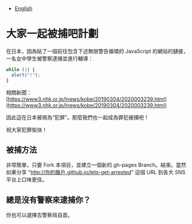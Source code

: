 - [English](README.en.md)

# 大家一起被捕吧計劃

在日本，因為貼了一個前往包含下述無限警告循環的 JavaScript 的網站的鏈接，一名女中學生被警察逮捕並進行輔導：

```js
while (1) {
  alert("!");
}
```

相關新聞：
[https://www3.nhk.or.jp/lnews/kobe/20190304/2020003239.html](https://www3.nhk.or.jp/lnews/kobe/20190304/2020003239.html)

因此這在日本被視為“犯罪”。那麼我們也一起成為罪犯被捕吧！

祝大家犯罪愉快！

## 被捕方法

非常簡單，只要 Fork 本項目，並建立一個新的 gh-pages Branch。結束。當然如果分享 "http://你的賬戶.github.io/lets-get-arrested" 這個 URL 到各大 SNS 平台上口味更佳。

## 總是沒有警察來逮捕你？

你也可以選擇去警察局自首。
